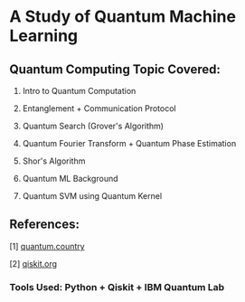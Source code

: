 # A Study of Quantum Machine Learning

## Quantum Computing Topic Covered:

1. Intro to Quantum Computation

2. Entanglement + Communication Protocol

3. Quantum Search (Grover's Algorithm)

4. Quantum Fourier Transform + Quantum Phase Estimation

5. Shor's Algorithm

6. Quantum ML Background

7. Quantum SVM using Quantum Kernel

## References:

[1] [quantum.country](https://quantum.country/)

[2] [qiskit.org](https://qiskit.org/)

### **Tools Used:** Python + Qiskit + IBM Quantum Lab

